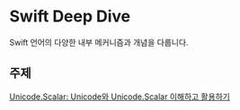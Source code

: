 # Swift Deep Dive

Swift 언어의 다양한 내부 메커니즘과 개념을 다룹니다.

## 주제

[Unicode.Scalar: Unicode와 Unicode.Scalar 이해하고 활용하기](./docs/deep-dive/UnicodeScalar.md)